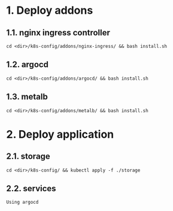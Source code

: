 # 1. Deploy addons
## 1.1. nginx ingress controller
```
cd <dir>/k8s-config/addons/nginx-ingress/ && bash install.sh
```

## 1.2. argocd
```
cd <dir>/k8s-config/addons/argocd/ && bash install.sh
```

## 1.3. metalb
```
cd <dir>/k8s-config/addons/metalb/ && bash install.sh
```

# 2. Deploy application
## 2.1. storage
```
cd <dir>/k8s-config/ && kubectl apply -f ./storage
```

## 2.2. services
```
Using argocd
```